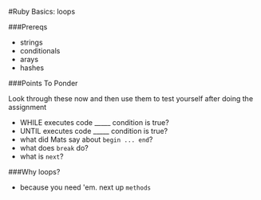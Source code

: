 #Ruby Basics: loops

###Prereqs
- strings
- conditionals
- arays
- hashes


###Points To Ponder

Look through these now and then use them to test yourself after doing the assignment

* WHILE executes code _____ condition is true?
* UNTIL executes code _____ condition is true?
* what did Mats say about `begin ... end`?
* what does `break` do?
* what is `next`?

###Why loops?
- because you need 'em. next up `methods`

